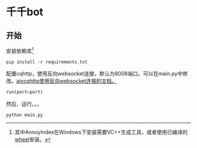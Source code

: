 # 千千bot

## 开始

安装依赖库[^*]
[^*]: 其中AnnoyIndex在Windows下安装需要VC++生成工具，或者使用已编译的[wheel](https://www.lfd.uci.edu/~gohlke/pythonlibs/#annoy)安装。

``` shell
pip install -r requirements.txt
```


配置cqhttp，使用反向websocket连接，默认为8008端口。可以在main.py中修改。[aiocqhttp使用反向websocket连接的文档。](https://aiocqhttp.nonebot.dev/#/getting-started#%E4%BD%BF%E7%94%A8%E5%8F%8D%E5%90%91-websocket)

```python
run(port=port)
```

然后，运行。。。

```shell
python main.py
```

